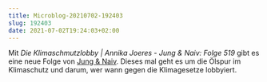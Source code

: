 ```yaml
---
title: Microblog-20210702-192403
slug: 192403
date: 2021-07-02T19:24:03+02:00
---
```


Mit _Die Klimaschmutzlobby | Annika Joeres - Jung & Naiv: Folge 519_ gibt es eine neue Folge von [Jung & Naiv](https://www.youtube.com/watch?v=yn2EZUlVgmI). Dieses mal geht es um die Ölspur im Klimaschutz und darum, wer wann gegen die Klimagesetze lobbyiert.

